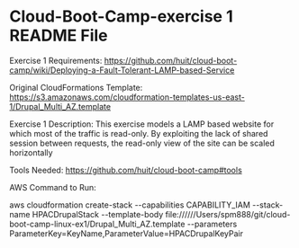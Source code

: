 Cloud-Boot-Camp-exercise 1 README File
=========================

Exercise 1 Requirements: https://github.com/huit/cloud-boot-camp/wiki/Deploying-a-Fault-Tolerant-LAMP-based-Service

Original CloudFormations Template: https://s3.amazonaws.com/cloudformation-templates-us-east-1/Drupal_Multi_AZ.template

Exercise 1 Description: This exercise models a LAMP based website for which most of the traffic is read-only. By exploiting the lack of shared session between requests, the read-only view of the site can be scaled horizontally

Tools Needed: https://github.com/huit/cloud-boot-camp#tools

AWS Command to Run:  

aws cloudformation create-stack --capabilities CAPABILITY_IAM --stack-name HPACDrupalStack --template-body file://////Users/spm888/git/cloud-boot-camp-linux-ex1/Drupal_Multi_AZ.template --parameters ParameterKey=KeyName,ParameterValue=HPACDrupalKeyPair

